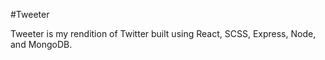 #Tweeter


Tweeter is my rendition of Twitter built using React, SCSS, Express, Node, and MongoDB. 
